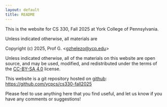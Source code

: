 ```yaml
---
layout: default
title: README
---
```


This is the website for CS 330, Fall 2025 at York College of Pennsylvania.

Unless indicated otherwise, all materials are

Copyright (c) 2025, Prof G. &lt;<gzhelezo@ycp.edu>&gt;

Unless indicated otherwise, all of the materials on this website
are open source, and may be used, modified, and redistributed
under the terms of the [CC-BY-SA 4.0](http://creativecommons.org/licenses/by-sa/4.0/) license.

This website is a git repository hosted on [github](https://github.com): <https://github.com/ycpcs/cs330-fall2025>

Please feel to use anything here that you find useful,
and let us know if you have any comments or suggestions!

